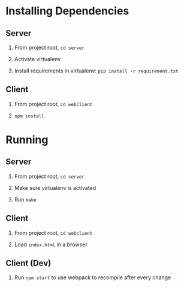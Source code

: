 # Installing Dependencies

## Server

1. From project root, `cd server`

2. Activate virtualenv

3. Install requirements in virtualenv: `pip install -r requirement.txt`

## Client

1. From project root, `cd webclient`

2. `npm install`

# Running

## Server

1. From project root, `cd server`

2. Make sure virtualenv is activated

3. Run `make`

## Client

1. From project root, `cd webclient`

2. Load `index.html` in a browser

## Client (Dev)

1. Run `npm start` to use webpack to recompile after every change
